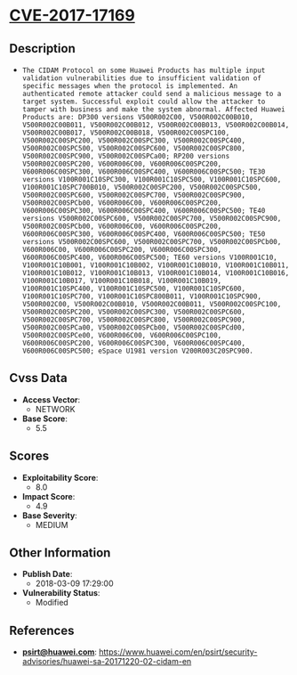 
# [CVE-2017-17169](https://www.huawei.com/en/psirt/security-advisories/huawei-sa-20171220-02-cidam-en)

## Description

- `The CIDAM Protocol on some Huawei Products has multiple input validation vulnerabilities due to insufficient validation of specific messages when the protocol is implemented. An authenticated remote attacker could send a malicious message to a target system. Successful exploit could allow the attacker to tamper with business and make the system abnormal. Affected Huawei Products are: DP300 versions V500R002C00, V500R002C00B010, V500R002C00B011, V500R002C00B012, V500R002C00B013, V500R002C00B014, V500R002C00B017, V500R002C00B018, V500R002C00SPC100, V500R002C00SPC200, V500R002C00SPC300, V500R002C00SPC400, V500R002C00SPC500, V500R002C00SPC600, V500R002C00SPC800, V500R002C00SPC900, V500R002C00SPCa00; RP200 versions V500R002C00SPC200, V600R006C00, V600R006C00SPC200, V600R006C00SPC300, V600R006C00SPC400, V600R006C00SPC500; TE30 versions V100R001C10SPC300, V100R001C10SPC500, V100R001C10SPC600, V100R001C10SPC700B010, V500R002C00SPC200, V500R002C00SPC500, V500R002C00SPC600, V500R002C00SPC700, V500R002C00SPC900, V500R002C00SPCb00, V600R006C00, V600R006C00SPC200, V600R006C00SPC300, V600R006C00SPC400, V600R006C00SPC500; TE40 versions V500R002C00SPC600, V500R002C00SPC700, V500R002C00SPC900, V500R002C00SPCb00, V600R006C00, V600R006C00SPC200, V600R006C00SPC300, V600R006C00SPC400, V600R006C00SPC500; TE50 versions V500R002C00SPC600, V500R002C00SPC700, V500R002C00SPCb00, V600R006C00, V600R006C00SPC200, V600R006C00SPC300, V600R006C00SPC400, V600R006C00SPC500; TE60 versions V100R001C10, V100R001C10B001, V100R001C10B002, V100R001C10B010, V100R001C10B011, V100R001C10B012, V100R001C10B013, V100R001C10B014, V100R001C10B016, V100R001C10B017, V100R001C10B018, V100R001C10B019, V100R001C10SPC400, V100R001C10SPC500, V100R001C10SPC600, V100R001C10SPC700, V100R001C10SPC800B011, V100R001C10SPC900, V500R002C00, V500R002C00B010, V500R002C00B011, V500R002C00SPC100, V500R002C00SPC200, V500R002C00SPC300, V500R002C00SPC600, V500R002C00SPC700, V500R002C00SPC800, V500R002C00SPC900, V500R002C00SPCa00, V500R002C00SPCb00, V500R002C00SPCd00, V500R002C00SPCe00, V600R006C00, V600R006C00SPC100, V600R006C00SPC200, V600R006C00SPC300, V600R006C00SPC400, V600R006C00SPC500; eSpace U1981 version V200R003C20SPC900.`

## Cvss Data

- **Access Vector**:
  - NETWORK
- **Base Score**:
  - 5.5

## Scores

- **Exploitability Score**:
  - 8.0
- **Impact Score**:
  - 4.9
- **Base Severity**:
  - MEDIUM

## Other Information

- **Publish Date**:
  - 2018-03-09 17:29:00
- **Vulnerability Status**:
  - Modified

## References

- **psirt@huawei.com**: https://www.huawei.com/en/psirt/security-advisories/huawei-sa-20171220-02-cidam-en
